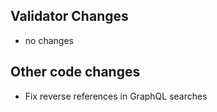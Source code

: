 ## Validator Changes

* no changes

## Other code changes

* Fix reverse references in GraphQL searches
